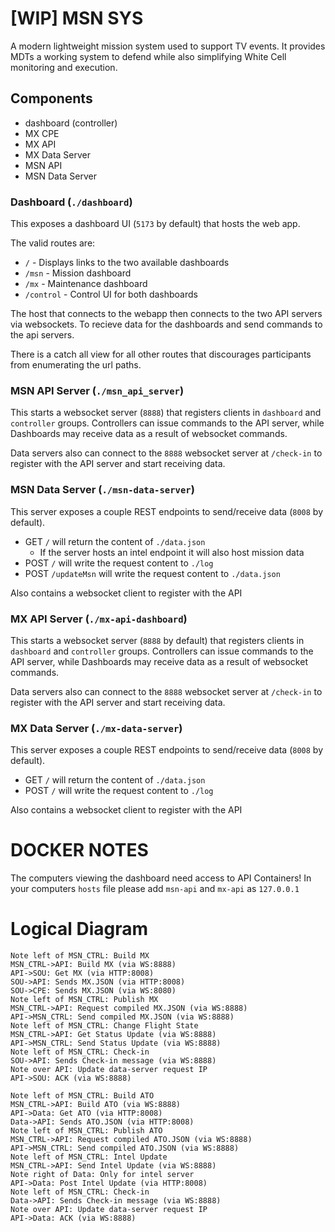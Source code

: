 # [WIP] MSN SYS

A modern lightweight mission system used to support TV events. It provides MDTs a working system to defend while also simplifying White Cell monitoring and execution.

## Components
 - dashboard (controller)
 - MX CPE
 - MX API
 - MX Data Server
 - MSN API
 - MSN Data Server

### Dashboard (`./dashboard`)

This exposes a dashboard UI (`5173` by default) that hosts the web app.

The valid routes are:
 - `/` - Displays links to the two available dashboards
 - `/msn` - Mission dashboard
 - `/mx` - Maintenance dashboard
 - `/control` - Control UI for both dashboards

The host that connects to the webapp then connects to the two API servers via websockets. To recieve data for the dashboards and send commands to the api servers. 

There is a catch all view for all other routes that discourages participants from enumerating the url paths.

### MSN API Server (`./msn_api_server`)

This starts a websocket server (`8888`) that registers clients in `dashboard` and `controller` groups. Controllers can issue commands to the API server, while Dashboards may receive data as a result of websocket commands.

Data servers also can connect to the `8888` websocket server at `/check-in` to register with the API server and start receiving data.
### MSN Data Server (`./msn-data-server`)

This server exposes a couple REST endpoints to send/receive data (`8008` by default).

  - GET `/` will return the content of `./data.json`
    - If the server hosts an intel endpoint it will also host mission data
  - POST `/` will write the request content to `./log`
  - POST `/updateMsn` will write the request content to `./data.json`

Also contains a websocket client to register with the API

### MX API Server (`./mx-api-dashboard`)

This starts a websocket server (`8888` by default) that registers clients in `dashboard` and `controller` groups. Controllers can issue commands to the API server, while Dashboards may receive data as a result of websocket commands.

Data servers also can connect to the `8888` websocket server at `/check-in` to register with the API server and start receiving data.

### MX Data Server (`./mx-data-server`)

This server exposes a couple REST endpoints to send/receive data (`8008` by default).

  - GET `/` will return the content of `./data.json`
  - POST `/` will write the request content to `./log`

  Also contains a websocket client to register with the API

# DOCKER NOTES
  The computers viewing the dashboard need access to API Containers!
  In your computers `hosts` file please add `msn-api` and `mx-api` as `127.0.0.1` 


# Logical Diagram
```sequence
Note left of MSN_CTRL: Build MX
MSN_CTRL->API: Build MX (via WS:8888) 
API->SOU: Get MX (via HTTP:8008)
SOU->API: Sends MX.JSON (via HTTP:8008)
SOU->CPE: Sends MX.JSON (via WS:8080)
Note left of MSN_CTRL: Publish MX
MSN_CTRL->API: Request compiled MX.JSON (via WS:8888)
API->MSN_CTRL: Send compiled MX.JSON (via WS:8888)
Note left of MSN_CTRL: Change Flight State
MSN_CTRL->API: Get Status Update (via WS:8888) 
API->MSN_CTRL: Send Status Update (via WS:8888)
Note left of MSN_CTRL: Check-in
SOU->API: Sends Check-in message (via WS:8888)
Note over API: Update data-server request IP
API->SOU: ACK (via WS:8888)
```


```sequence
Note left of MSN_CTRL: Build ATO
MSN_CTRL->API: Build ATO (via WS:8888) 
API->Data: Get ATO (via HTTP:8008)
Data->API: Sends ATO.JSON (via HTTP:8008)
Note left of MSN_CTRL: Publish ATO
MSN_CTRL->API: Request compiled ATO.JSON (via WS:8888)
API->MSN_CTRL: Send compiled ATO.JSON (via WS:8888)
Note left of MSN_CTRL: Intel Update
MSN_CTRL->API: Send Intel Update (via WS:8888)
Note right of Data: Only for intel server
API->Data: Post Intel Update (via HTTP:8008)
Note left of MSN_CTRL: Check-in
Data->API: Sends Check-in message (via WS:8888)
Note over API: Update data-server request IP
API->Data: ACK (via WS:8888)
```
